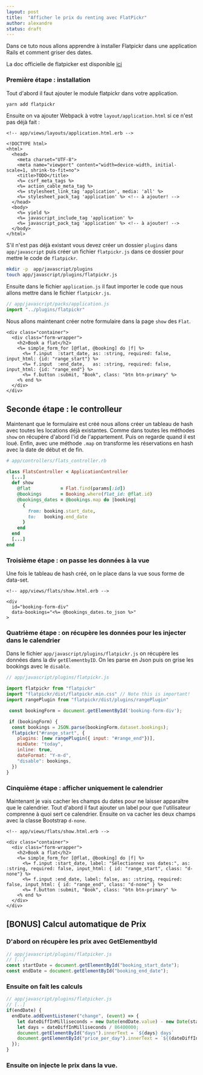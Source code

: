 ```yaml
---
layout: post
title:  "Afficher le prix du renting avec FlatPickr"
author: alexandre
status: draft
---
```


Dans ce tuto nous allons apprendre à installer Flatpickr dans une application Rails et comment griser des dates.

La doc officielle de flatpicker est disponible [ici](https://flatpickr.js.org/examples/#basic)

### Première étape : installation

Tout d'abord il faut ajouter le module flatpickr dans votre application.

```sh
yarn add flatpickr
```

Ensuite on va ajouter Webpack à votre `layout/application.html` si ce n'est pas déjà fait :

```erb
<!-- app/views/layouts/application.html.erb -->

<!DOCTYPE html>
<html>
  <head>
    <meta charset="UTF-8">
    <meta name="viewport" content="width=device-width, initial-scale=1, shrink-to-fit=no">
    <title>TODO</title>
    <%= csrf_meta_tags %>
    <%= action_cable_meta_tag %>
    <%= stylesheet_link_tag 'application', media: 'all' %>
    <%= stylesheet_pack_tag 'application' %> <!-- à ajouter! -->
  </head>
  <body>
    <%= yield %>
    <%= javascript_include_tag 'application' %>
    <%= javascript_pack_tag 'application' %> <!-- à ajouter! -->
  </body>
</html>
```

S'il n'est pas déjà existant vous devez créer un dossier `plugins` dans `app/javascript` puis créer un fichier `flatpickr.js` dans ce dossier pour mettre le code de `flatpickr`.

```sh
mkdir -p  app/javascript/plugins
touch app/javascript/plugins/flatpickr.js
```

Ensuite dans le fichier `application.js` il faut importer le code que nous allons mettre dans le fichier `flatpickr.js`.

```js
// app/javascript/packs/application.js
import "../plugins/flatpickr"
```

Nous allons maintenant créer notre formulaire dans la page `show` des `Flat`.

```erb
<div class="container">
  <div class="form-wrapper">
    <h2>Book a flat</h2>
    <%= simple_form_for [@flat, @booking] do |f| %>
      <%= f.input  :start_date, as: :string, required: false, input_html: {id: "range_start"} %>
      <%= f.input  :end_date,   as: :string, required: false, input_html: {id: "range_end"} %>
      <%= f.button :submit, "Book", class: "btn btn-primary" %>
    <% end %>
  </div>
</div>
```

## Seconde étape : le controlleur

Maintenant que le formulaire est créé nous allons créer un tableau de hash avec toutes les locations déjà existantes. Comme dans toutes les méthodes `show` on récupère d'abord l'id de l'appartement. Puis on regarde quand il est loué. Enfin, avec une méthode `.map` on transforme les réservations en hash avec la date de début et de fin.


```ruby
# app/controllers/flats_controller.rb

class FlatsController < ApplicationController
  [...]
  def show
    @flat           = Flat.find(params[:id])
    @bookings       = Booking.where(flat_id: @flat.id)
    @bookings_dates = @bookings.map do |booking|
      {
        from: booking.start_date,
        to:   booking.end_date
      }
    end
  end
  [...]
end
```

### Troisième étape : on passe les données à la vue

Une fois le tableau de hash créé, on le place dans la vue sous forme de data-set.

```erb
<!-- app/views/flats/show.html.erb -->

<div
  id="booking-form-div"
  data-bookings="<%= @bookings_dates.to_json %>"
>
```

### Quatrième étape : on récupère les données pour les injecter dans le calendrier


Dans le fichier `app/javascript/plugins/flatpickr.js` on récupère les données dans la div `getElementbyID`. On les parse en Json puis on grise les bookings avec le `disable`.

```js
// app/javascript/plugins/flatpickr.js

import flatpickr from "flatpickr"
import "flatpickr/dist/flatpickr.min.css" // Note this is important!
import rangePlugin from "flatpickr/dist/plugins/rangePlugin"

 const bookingForm = document.getElementById('booking-form-div');

 if (bookingForm) {
  const bookings = JSON.parse(bookingForm.dataset.bookings);
  flatpickr("#range_start", {
    plugins: [new rangePlugin({ input: "#range_end"})],
    minDate: "today",
    inline: true,
    dateFormat: "Y-m-d",
    "disable": bookings,
  })
}
```

### Cinquième étape : afficher uniquement le calendrier

Maintenant je vais cacher les champs du dates pour ne laisser apparaître que le calendrier. Tout d'abord il faut ajouter un label pour que l'utilisateur comprenne à quoi sert ce calendrier. Ensuite on va cacher les deux champs avec la classe Bootstrap `d-none`.

```erb
<!-- app/views/flats/show.html.erb -->

<div class="container">
  <div class="form-wrapper">
    <h2>Book a flat</h2>
    <%= simple_form_for [@flat, @booking] do |f| %>
      <%= f.input :start_date, label: "Sélectionnez vos dates:", as: :string, required: false, input_html: { id: "range_start", class: "d-none"} %>
      <%= f.input :end_date, label: false, as: :string, required: false, input_html: { id: "range_end", class: "d-none" } %>
      <%= f.button :submit, "Book", class: "btn btn-primary" %>
    <% end %>
  </div>
</div>
```

## [BONUS] Calcul automatique de Prix

### D'abord on récupère les prix avec GetElementbyId

```js
// app/javascript/plugins/flatpicker.js
// [..]
const startDate = document.getElementById("booking_start_date");
const endDate = document.getElementById("booking_end_date");
```

### Ensuite on fait les calculs

```js
// app/javascript/plugins/flatpicker.js
// [..]
if(endDate) {
  endDate.addEventListener("change", (event) => {
    let dateDiffInMilliseconds = new Date(endDate.value) - new Date(startDate.value) + 86400000;
    let days = dateDiffInMilliseconds / 86400000;
    document.getElementById("days").innerText = `${days} days`
    document.getElementById("price_per_day").innerText = `${(dateDiffInMilliseconds/ 86400000) * 75}€`
  });
}
```

### Ensuite on injecte le prix dans la vue.

